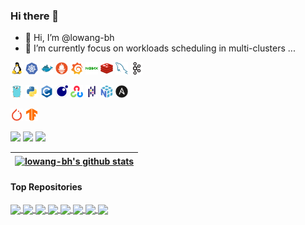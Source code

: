 ### Hi there 👋

- 👋 Hi, I’m @lowang-bh
- 🌱 I’m currently focus on workloads scheduling in multi-clusters ...
  
<!--
- 💞️ I’m looking to collaborate on ...
- 📫 How to reach me ...

-->

<!--
**lowang-bh/lowang-bh** is a ✨ _special_ ✨ repository because its `README.md` (this file) appears on your GitHub profile.

Here are some ideas to get you started:

- 🔭 I’m currently working on ...
- 🌱 I’m currently learning ...
- 👯 I’m looking to collaborate on ...
- 🤔 I’m looking for help with ...
- 💬 Ask me about ...
- 📫 How to reach me: ...
- 😄 Pronouns: ...
- ⚡ Fun fact: ...
-->

<!--
[![lowang-bh's GitHub stats](https://github-readme-stats.vercel.app/api?username=lowang-bh&theme=buefy&show_icons=true)](https://github.com/anuraghazra/github-readme-stats)
[![Top Langs](https://github-readme-stats.vercel.app/api/top-langs/?username=lowang-bh&theme=buefy)](https://github.com/anuraghazra/github-readme-stats)
-->

<!--
donut: vertical sort and with pie graph
donut-vertical: pie graph at top
-->

<code><img height="20" alt="linux" src="./images/linux-original.svg"></code>
<code><img height="20" alt="kubernetes" src="./images/kubernetes-plain.svg"></code>
<code><img height="20" alt="docker" src="./images/docker-original.svg"></code>
<code><img height="20" alt="prometheuse" src="./images/prometheus-original.svg"></code>
<code><img height="20" alt="grafana" src="./images/grafana-original.svg"></code>
<code><img height="20" alt="nginx" src="./images/nginx-original.svg"></code>
<code><img height="20" alt="redis" src="./images/redis-original.svg"></code>
<code><img height="20" alt="mysql" src="./images/mysql-original.svg"></code>
<code><img height="20" alt="kafka" src="./images/apachekafka-original.svg"></code>

<code><img height="20" alt="go" src="./images/go-original.svg"></code>
<code><img height="20" alt="python" src="./images/python-original.svg"></code>
<code><img height="20" alt="c" src="./images/c-original.svg"></code>
<code><img height="20" alt="lua" src="./images/lua-original.svg"></code>
<code><img height="20" alt="opencv" src="./images/opencv-original.svg"></code>
<code><img height="20" alt="pandas" src="./images/pandas-original.svg"></code>
<code><img height="20" alt="numpy" src="./images/numpy-original.svg"></code>
<code><img height="20" alt="ansible" src="./images/ansible-plain.svg"></code>

<code><img height="20" alt="py" src="./images/pytorch-original.svg"></code>
<code><img height="20" alt="tf" src="./images/tensorflow-original.svg"></code>

![](https://github-profile-summary-cards.vercel.app/api/cards/profile-details?username=lowang-bh&theme=github)
![](https://github-profile-summary-cards.vercel.app/api/cards/most-commit-language?username=lowang-bh&theme=github&exclude=Jupyter%20Notebook)
![](http://github-profile-summary-cards.vercel.app/api/cards/repos-per-language?username=lowang-bh&theme=github&exclude=Jupyter%20Notebook)
<!--
![](http://github-profile-summary-cards.vercel.app/api/cards/productive-time?username=lowang-bh&theme=github&utcOffset=8)
-->

| <a href="https://github.com/anuraghazra/github-readme-stats"><img align="center" src="https://github-readme-stats.vercel.app/api?username=lowang-bh&show_icons=true&include_all_commits=true&theme=buefy&hide_border=true" alt="lowang-bh's github stats" /></a> |
| ------------- |


#### Top Repositories

<a href="https://github.com/lowang-bh/volcano">
  <img align="center" src="https://github-readme-stats.vercel.app/api/pin/?username=lowang-bh&repo=volcano&theme=buefy" />
</a>
<a href="https://github.com/lowang-bh/kubernetes">
  <img align="center" src="https://github-readme-stats.vercel.app/api/pin/?username=lowang-bh&repo=kubernetes&theme=buefy" />
</a>
<a href="https://github.com/lowang-bh/dev_virt">
  <img align="center" src="https://github-readme-stats.vercel.app/api/pin/?username=lowang-bh&repo=dev_virt&theme=buefy&show_owner=false" />
</a>
<a href="https://github.com/lowang-bh/koordinator">
  <img align="center" src="https://github-readme-stats.vercel.app/api/pin/?username=lowang-bh&repo=koordinator&theme=buefy" />
</a>
<a href="https://github.com/lowang-bh/training-operator">
  <img align="center" src="https://github-readme-stats.vercel.app/api/pin/?username=lowang-bh&repo=training-operator&theme=buefy&show_owner=false" />
</a>
<a href="https://github.com/lowang-bh/kserve">
  <img align="center" src="https://github-readme-stats.vercel.app/api/pin/?username=lowang-bh&repo=kserve&theme=buefy" />
</a>
<a href="https://github.com/lowang-bh/karmada">
  <img align="center" src="https://github-readme-stats.vercel.app/api/pin/?username=lowang-bh&repo=karmada&theme=buefy" />
</a>
<a href="https://github.com/lowang-bh/ray">
  <img align="center" src="https://github-readme-stats.vercel.app/api/pin/?username=lowang-bh&repo=ray&theme=buefy" />
</a>

<br />
<br />
